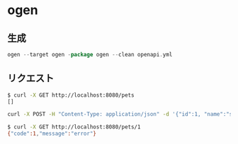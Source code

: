# ogen

## 生成

```go
ogen --target ogen -package ogen --clean openapi.yml
```

## リクエスト

```bash
$ curl -X GET http://localhost:8080/pets
[]
```

```bash
curl -X POST -H "Content-Type: application/json" -d '{"id":1, "name":"sensuikan1973"}' localhost:8080/pets
```

```bash
$ curl -X GET http://localhost:8080/pets/1
{"code":1,"message":"error"}
```
